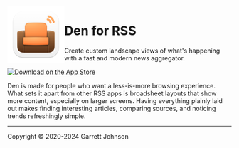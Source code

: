 <img src="Den/Assets.xcassets/AppIcon.appiconset/AppIcon-macOS-128pt@2x.png" alt="App Icon" width="128" height="128" align="left">
<h1>Den for RSS</h1>

Create custom landscape views of what's happening with a fast and modern news aggregator.

<a href="https://apps.apple.com/app/apple-store/id1528917651?pt=106763870&amp;ct=GitHub&amp;mt=8" class="app-store-link"><img src="https://den.io/images/download-on-the-app-store-black.svg" width="216" height="72" alt="Download on the App Store"></a>

Den is made for people who want a less-is-more browsing experience. What sets it apart from other RSS apps is broadsheet layouts that show more content, especially on larger screens. Having everything plainly laid out makes finding interesting articles, comparing sources, and noticing trends refreshingly simple.

---

Copyright &copy; 2020-2024 Garrett Johnson
